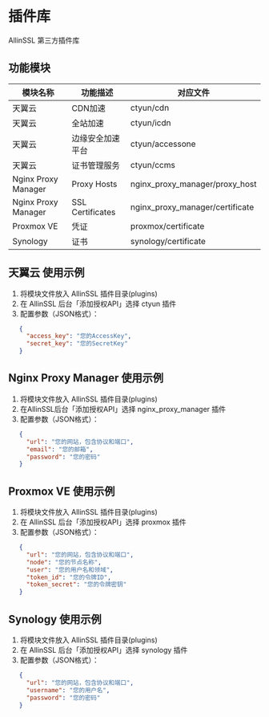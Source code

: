 # 插件库

AllinSSL 第三方插件库

## 功能模块

| 模块名称 | 功能描述 | 对应文件 |
|---------|---------|---------|
| 天翼云 | CDN加速 | ctyun/cdn |
| 天翼云 | 全站加速 | ctyun/icdn |
| 天翼云 | 边缘安全加速平台 | ctyun/accessone |
| 天翼云 | 证书管理服务 | ctyun/ccms |
| Nginx Proxy Manager | Proxy Hosts | nginx_proxy_manager/proxy_host |
| Nginx Proxy Manager | SSL Certificates | nginx_proxy_manager/certificate |
| Proxmox VE | 凭证 | proxmox/certificate |
| Synology | 证书 | synology/certificate |

## 天翼云 使用示例

1. 将模块文件放入 AllinSSL 插件目录(plugins)
2. 在 AllinSSL 后台「添加授权API」选择 ctyun 插件
3. 配置参数（JSON格式）：
```json
   {
     "access_key": "您的AccessKey",
     "secret_key": "您的SecretKey"
   }
```

## Nginx Proxy Manager 使用示例

1. 将模块文件放入 AllinSSL 插件目录(plugins)
2. 在AllinSSL后台「添加授权API」选择 nginx_proxy_manager 插件
3. 配置参数（JSON格式）：
```json
   {
     "url": "您的网站，包含协议和端口",
     "email": "您的邮箱",
     "password": "您的密码"
   }
```


## Proxmox VE 使用示例

1. 将模块文件放入 AllinSSL 插件目录(plugins)
2. 在 AllinSSL 后台「添加授权API」选择 proxmox 插件
3. 配置参数（JSON格式）：
```json
   {
     "url": "您的网站，包含协议和端口",
     "node": "您的节点名称",
     "user": "您的用户名和领域",
     "token_id": "您的令牌ID",
     "token_secret": "您的令牌密钥"
   }
```


## Synology 使用示例

1. 将模块文件放入 AllinSSL 插件目录(plugins)
2. 在 AllinSSL 后台「添加授权API」选择 synology 插件
3. 配置参数（JSON格式）：
```json
   {
     "url": "您的网站，包含协议和端口",
     "username": "您的用户名",
     "password": "您的密码"
   }
```
